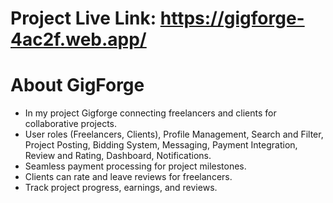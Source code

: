 # Project Live Link: https://gigforge-4ac2f.web.app/

# About GigForge

- In my project Gigforge connecting freelancers and clients for collaborative projects.
- User roles (Freelancers, Clients), Profile Management, Search and Filter, Project Posting, Bidding System, Messaging, Payment Integration, Review and Rating, Dashboard, Notifications.
- Seamless payment processing for project milestones.
- Clients can rate and leave reviews for freelancers.
- Track project progress, earnings, and reviews.
